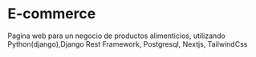 # E-commerce
Pagina web para un negocio de productos alimenticios, utilizando Python(django),Django Rest Framework, Postgresql, Nextjs, TailwindCss
